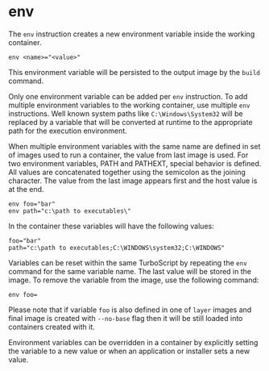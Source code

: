 # env

The `env` instruction creates a new environment variable inside the working container. 

```
env <name>="<value>"
```

This environment variable will be persisted to the output image by the `build` command. 

Only one environment variable can be added per `env` instruction. To add multiple environment variables to the working container, use multiple `env` instructions. Well known system paths like `C:\Windows\System32` will be replaced by a variable that will be converted at runtime to the appropriate path for the execution environment.

When multiple environment variables with the same name are defined in set of images used to run a container, the value from last image is used. For two environment variables, PATH and PATHEXT, special behavior is defined. All values are concatenated together using the semicolon as the joining character. The value from the last image appears first and the host value is at the end.

```
env foo="bar"
env path="c:\path to executables\"
```

In the container these variables will have the following values:

```
foo="bar"
path="c:\path to executables;C:\WINDOWS\system32;C:\WINDOWS"
```

Variables can be reset within the same TurboScript by repeating the `env` command for the same variable name. The last value will be stored in the image. To remove the variable from the image, use the following command:

```
env foo=
```

Please note that if variable `foo` is also defined in one of `layer` images and final image is created with `--no-base` flag then it will be still loaded into containers created with it.

Environment variables can be overridden in a container by explicitly setting the variable to a new value or when an application or installer sets a new value.
